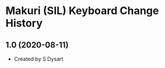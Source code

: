 Makuri (SIL) Keyboard Change History
====================

1.0 (2020-08-11)
----------------
* Created by S Dysart
